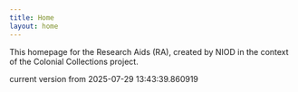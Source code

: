 ```yaml
---
title: Home
layout: home
---
```


This homepage for the Research Aids (RA), created by NIOD in the context of the Colonial Collections project. 


current version from 2025-07-29 13:43:39.860919